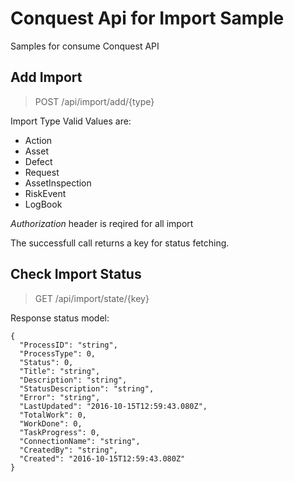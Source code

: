 # Conquest Api for Import Sample
Samples for consume Conquest API


## Add Import
>POST /api/import/add/{type}

Import Type Valid Values are: 
- Action 
- Asset 
- Defect
- Request
- AssetInspection
- RiskEvent
- LogBook

*Authorization* header is reqired for all import

The successfull call returns a key for status fetching.

## Check Import Status
>GET /api/import/state/{key}

Response status model:

~~~~
{ 
  "ProcessID": "string", 
  "ProcessType": 0,
  "Status": 0,
  "Title": "string",
  "Description": "string",
  "StatusDescription": "string",
  "Error": "string",
  "LastUpdated": "2016-10-15T12:59:43.080Z",
  "TotalWork": 0,
  "WorkDone": 0,
  "TaskProgress": 0,
  "ConnectionName": "string",
  "CreatedBy": "string",
  "Created": "2016-10-15T12:59:43.080Z"
}
~~~~
